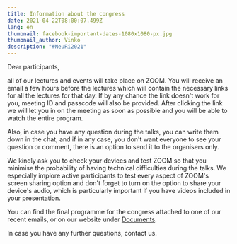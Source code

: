```yaml
---
title: Information about the congress
date: 2021-04-22T08:00:07.499Z
lang: en
thumbnail: facebook-important-dates-1080x1080-px.jpg
thumbnail_author: Vinko
description: "#NeuRi2021"
---
```

Dear participants,

all of our lectures and events will take place on ZOOM. You will receive an email a few hours before the lectures which will contain the necessary links for all the lectures for that day. If by any chance the link doesn't work for you, meeting ID and passcode will also be provided. After clicking the link we will let you in on the meeting as soon as possible and you will be able to watch the entire program. 

Also, in case you have any question during the talks, you can write them down in the chat, and if in any case, you don't want everyone to see your question or comment, there is an option to send it to the organisers only. 

We kindly ask you to check your devices and test ZOOM so that you minimise the probability of having technical difficulties during the talks. We especially implore active participants to test every aspect of ZOOM's screen sharing option and don't forget to turn on the option to share your device's audio, which is particularly important if you have videos included in your presentation. 

You can find the final programme for the congress attached to one of our recent emails, or on our website under <a href="https://neuri.uniri.hr/en/documents" target="_blank" rel="noopener noreferrer">Documents</a>.

In case you have any further questions, contact us.